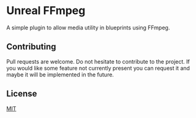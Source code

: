 # Unreal FFmpeg

A simple plugin to allow media utility in blueprints using FFmpeg.

## Contributing

Pull requests are welcome.
Do not hesitate to contribute to the project.
If you would like some feature not currently present you can request it and maybe it will be implemented in the future.

## License

[MIT](https://choosealicense.com/licenses/mit/)
